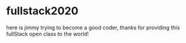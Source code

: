 # fullstack2020

here is jimmy trying to become a good coder, thanks for providing this fullStack open class to the world!
